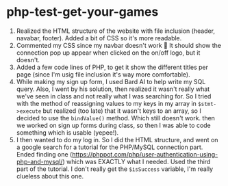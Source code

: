 # php-test-get-your-games
1. Realized the HTML structure of the website with file inclusion (header, navabar, footer). Added a bit of CSS so it's more readable. 
2. Commented my CSS since my navbar doesn't work 🤡 It should show the connection pop up appear when clicked on the on/off logo, but it doesn't. 
3. Added a few code lines of PHP, to get it show the different titles per page (since I'm usig file inclusion it's way more comfortable). 
4. While making my sign up form, I used Bard AI to help write my SQL query. Also, I went by his solution, then realized it wasn't really what we've seen in class and not really what I was searching for. So I tried with the method of reassigning values to my keys in my array in `$stmt->execute` but realized (too late) that it wasn't keys to an array, so I decided to use the `bindValue()` method. Which still doesn't work. then we worked on sign up forms during class, so then I was able to code something which is usable (yepee!).
5. I then wanted to do my log in. So I did the HTML structure, and went on a google search for a tutorial for the PHP/MySQL connection part. Ended finding one (https://phppot.com/php/user-authentication-using-php-and-mysql/) which was EXACTLY what I needed. Used the third part of the tutorial. I don't really get the `$isSuccess` variable, I'm really clueless about this one. 
 